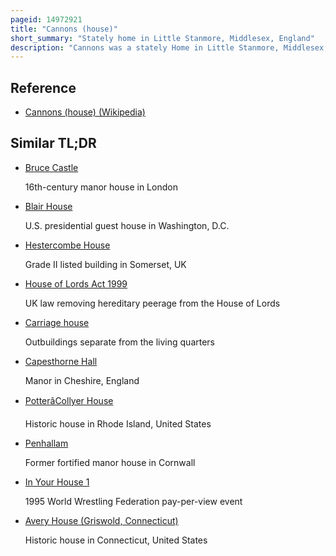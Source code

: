 ```yaml
---
pageid: 14972921
title: "Cannons (house)"
short_summary: "Stately home in Little Stanmore, Middlesex, England"
description: "Cannons was a stately Home in Little Stanmore, Middlesex, England. It was built between 1713 and 1724 by James Brydges 1st Duke of Chandos at a Cost of 200000 replacing an earlier House on the Site. Chandos' House was razed in 1747 and its Contents dispersed."
---
```


## Reference

- [Cannons (house) (Wikipedia)](https://en.wikipedia.org/?curid=14972921)

## Similar TL;DR

- [Bruce Castle](/tldr/en/bruce-castle)

  16th-century manor house in London

- [Blair House](/tldr/en/blair-house)

  U.S. presidential guest house in Washington, D.C.

- [Hestercombe House](/tldr/en/hestercombe-house)

  Grade II listed building in Somerset, UK

- [House of Lords Act 1999](/tldr/en/house-of-lords-act-1999)

  UK law removing hereditary peerage from the House of Lords

- [Carriage house](/tldr/en/carriage-house)

  Outbuildings separate from the living quarters

- [Capesthorne Hall](/tldr/en/capesthorne-hall)

  Manor in Cheshire, England

- [PotterâCollyer House](/tldr/en/pottercollyer-house)

  Historic house in Rhode Island, United States

- [Penhallam](/tldr/en/penhallam)

  Former fortified manor house in Cornwall

- [In Your House 1](/tldr/en/in-your-house-1)

  1995 World Wrestling Federation pay-per-view event

- [Avery House (Griswold, Connecticut)](/tldr/en/avery-house-griswold-connecticut)

  Historic house in Connecticut, United States
